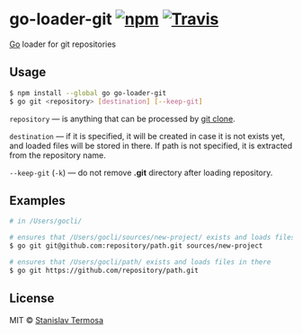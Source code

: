# go-loader-git [![npm](https://img.shields.io/npm/v/go-loader-git.svg?style=flat-square)](https://www.npmjs.com/package/go-loader-git) [![Travis](https://img.shields.io/travis/gocli/go-loader-git.svg?style=flat-square)](https://travis-ci.org/gocli/go-loader-git)

[Go](https://www.npmjs.com/package/go) loader for git repositories

## Usage

```bash
$ npm install --global go go-loader-git
$ go git <repository> [destination] [--keep-git]
```

`repository` — is anything that can be processed by [git clone](https://git-scm.com/docs/git-clone).

`destination` — if it is specified, it will be created in case it is not exists yet, and loaded files will be stored in there. If path is not specified, it is extracted from the repository name.

`--keep-git` (`-k`) — do not remove **.git** directory after loading repository.

## Examples

```bash
# in /Users/gocli/

# ensures that /Users/gocli/sources/new-project/ exists and loads files in there
$ go git git@github.com:repository/path.git sources/new-project

# ensures that /Users/gocli/path/ exists and loads files in there
$ go git https://github.com/repository/path.git
```

## License

MIT © [Stanislav Termosa](https://github.com/termosa)

